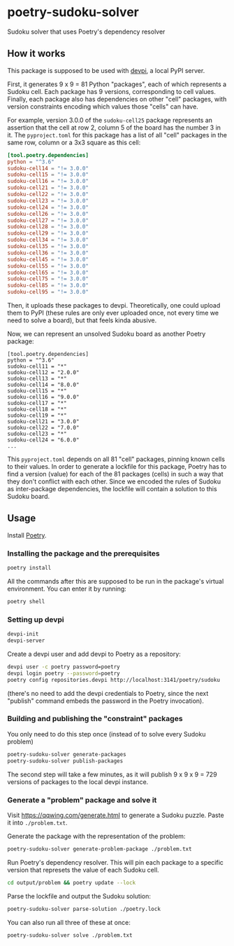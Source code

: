 # poetry-sudoku-solver

Sudoku solver that uses Poetry's dependency resolver

## How it works

This package is supposed to be used with [devpi](https://github.com/devpi/devpi), a local PyPI server.

First, it generates 9 x 9 = 81 Python "packages", each of which represents
a Sudoku cell. Each package has 9 versions, corresponding to cell values.
Finally, each package also has dependencies on other "cell" packages, with
version constraints encoding which values those "cells" can have.

For example, version 3.0.0 of the `sudoku-cell25` package represents an
assertion that the cell at row 2, column 5 of the board has the number 3
in it. The `pyproject.toml` for this package has a list of all "cell" 
packages  in the same row, column or a 3x3 square as this cell:

```toml
[tool.poetry.dependencies]
python = "^3.6"
sudoku-cell14 = "!= 3.0.0"
sudoku-cell15 = "!= 3.0.0"
sudoku-cell16 = "!= 3.0.0"
sudoku-cell21 = "!= 3.0.0"
sudoku-cell22 = "!= 3.0.0"
sudoku-cell23 = "!= 3.0.0"
sudoku-cell24 = "!= 3.0.0"
sudoku-cell26 = "!= 3.0.0"
sudoku-cell27 = "!= 3.0.0"
sudoku-cell28 = "!= 3.0.0"
sudoku-cell29 = "!= 3.0.0"
sudoku-cell34 = "!= 3.0.0"
sudoku-cell35 = "!= 3.0.0"
sudoku-cell36 = "!= 3.0.0"
sudoku-cell45 = "!= 3.0.0"
sudoku-cell55 = "!= 3.0.0"
sudoku-cell65 = "!= 3.0.0"
sudoku-cell75 = "!= 3.0.0"
sudoku-cell85 = "!= 3.0.0"
sudoku-cell95 = "!= 3.0.0"
```

Then, it uploads these packages to devpi. Theoretically, one could upload
them to PyPI (these rules are only ever uploaded once, not every time we
need to solve a board), but that feels kinda abusive.

Now, we can represent an unsolved Sudoku board as another Poetry package:

```
[tool.poetry.dependencies]
python = "^3.6"
sudoku-cell11 = "*"
sudoku-cell12 = "2.0.0"
sudoku-cell13 = "*"
sudoku-cell14 = "8.0.0"
sudoku-cell15 = "*"
sudoku-cell16 = "9.0.0"
sudoku-cell17 = "*"
sudoku-cell18 = "*"
sudoku-cell19 = "*"
sudoku-cell21 = "3.0.0"
sudoku-cell22 = "7.0.0"
sudoku-cell23 = "*"
sudoku-cell24 = "6.0.0"
...
```

This `pyproject.toml` depends on all 81 "cell" packages, pinning known
cells to their values. In order to generate a lockfile for this package,
Poetry has to find a version (value) for each of the 81 packages (cells)
in such a way that they don't conflict with each other. Since we encoded
the rules of Sudoku as inter-package dependencies, the lockfile will
contain a solution to this Sudoku board.

## Usage

Install [Poetry](https://python-poetry.org/docs/#installation).

### Installing the package and the prerequisites

```bash
poetry install
```

All the commands after this are supposed to be run in the package's virtual
environment. You can enter it by running:

```bash
poetry shell
```

### Setting up devpi

```bash
devpi-init
devpi-server
```

Create a devpi user and add devpi to Poetry as a repository:

```bash
devpi user -c poetry password=poetry
devpi login poetry --password=poetry
poetry config repositories.devpi http://localhost:3141/poetry/sudoku
```

(there's no need to add the devpi credentials to Poetry, since the next 
"publish" command embeds the password in the Poetry invocation).

### Building and publishing the "constraint" packages

You only need to do this step once (instead of to solve every Sudoku problem)

```bash
poetry-sudoku-solver generate-packages
poetry-sudoku-solver publish-packages
```

The second step will take a few minutes, as it will publish 9 x 9 x 9 = 729
versions of packages to the local devpi instance.

### Generate a "problem" package and solve it

Visit https://qqwing.com/generate.html to generate a Sudoku puzzle. Paste it
into `./problem.txt`.

Generate the package with the representation of the problem:

```bash
poetry-sudoku-solver generate-problem-package ./problem.txt
```

Run Poetry's dependency resolver. This will pin each package to a specific
version that represets the value of each Sudoku cell.

```bash
cd output/problem && poetry update --lock
```

Parse the lockfile and output the Sudoku solution:

```bash
poetry-sudoku-solver parse-solution ./poetry.lock
```

You can also run all three of these at once:

```bash
poetry-sudoku-solver solve ./problem.txt
```